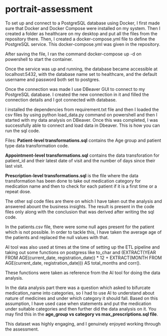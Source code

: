 # portrait-assessment

To set up and connect to a PostgreSQL database using Docker, I first made sure that Docker and Docker Compose were installed on my system. Then I created a folder as healthcare on my desktop and put all the files from the repository there.
Then, I created a docker-compose.yml file to define the PostgreSQL service. This docker-compose.yml was given in the repository.

After saving the file, I ran the command docker-compose up -d on powershell to start the container.

Once the service was up and running, the database became accessible at localhost:5432, with the database name set to healthcare, and the default username and password both set to postgres.

Once the connection was made I use DBeaver GUI  to connect to my PostgreSQL database. I created the new connection in it and filled the connection details and I got connected with database.

I installed the dependencies from requirement.txt file and then I loaded the csv files by using python load_data.py command on powershell and then I started with my data analysis on DBeaver. Once  this  was completed, I was successfully able to connect and load data in Dbeaver. This is how you can run the sql code.

Files:
**Patient-level transformations.sql** contains the Age group and patient type data  transformation code. 

**Appointment-level transformations.sql** contains the data transforation for patient_id and their latest date of visit and the number of days since their last visit.

**Prescription-level transformations.sql** is the file where the data transformation has been done to take out medication category for medication name and then to check for each patient if it is a first time or a repeat dose. 

The other sql code files are there on which I have taken out the analysis and answered abount the business insights. The result is present in the code files only along with the conclusion that was derived after writing the sql code. 

In the patients.csv file, there were some null ages present for the patient which is not possible. In order to tackle this, I have taken the average age of the patients and replaced the null values with that. 

AI tool was also used at times at the time of setting up the ETL pipeline and taking out some functions on postgress like 
to_char and 
(EXTRACT(YEAR FROM AGE(current_date, registration_date)) * 12 +
        EXTRACT(MONTH FROM AGE(current_date, registration_date))) AS total_months 
  and corr(). 

These functions were taken as reference from the AI tool for doing the data analysis.

In the data analysis part there was a question which asked to  bifurcate medication_name into categories, so I had to use AI to understand about nature of medicines and under which category it should fall. Based on this assumption, I have used case when statements and put the medication under suitable categories and then further did the data analysis on it. You may find this in the **age_group vs category vs max_prescriptions.sql file**.

This dataset was highly engaging, and I genuinely enjoyed working through the assessment.














